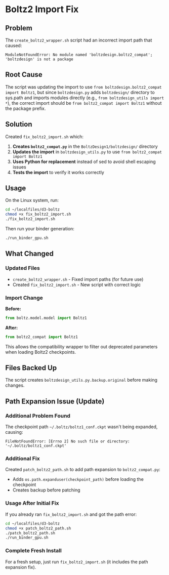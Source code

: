 # Boltz2 Import Fix

## Problem
The `create_boltz2_wrapper.sh` script had an incorrect import path that caused:
```
ModuleNotFoundError: No module named 'boltzdesign.boltz2_compat'; 'boltzdesign' is not a package
```

## Root Cause
The script was updating the import to use `from boltzdesign.boltz2_compat import Boltz1`, but since `boltzdesign.py` adds `boltzdesign/` directory to sys.path and imports modules directly (e.g., `from boltzdesign_utils import *`), the correct import should be `from boltz2_compat import Boltz1` without the package prefix.

## Solution
Created `fix_boltz2_import.sh` which:

1. **Creates `boltz2_compat.py`** in the `BoltzDesign1/boltzdesign/` directory
2. **Updates the import** in `boltzdesign_utils.py` to use `from boltz2_compat import Boltz1`
3. **Uses Python for replacement** instead of sed to avoid shell escaping issues
4. **Tests the import** to verify it works correctly

## Usage

On the Linux system, run:

```bash
cd ~/localfiles/d3-boltz
chmod +x fix_boltz2_import.sh
./fix_boltz2_import.sh
```

Then run your binder generation:

```bash
./run_binder_gpu.sh
```

## What Changed

### Updated Files
- `create_boltz2_wrapper.sh` - Fixed import paths (for future use)
- Created `fix_boltz2_import.sh` - New script with correct logic

### Import Change
**Before:**
```python
from boltz.model.model import Boltz1
```

**After:**
```python
from boltz2_compat import Boltz1
```

This allows the compatibility wrapper to filter out deprecated parameters when loading Boltz2 checkpoints.

## Files Backed Up
The script creates `boltzdesign_utils.py.backup.original` before making changes.

## Path Expansion Issue (Update)

### Additional Problem Found
The checkpoint path `~/.boltz/boltz1_conf.ckpt` wasn't being expanded, causing:
```
FileNotFoundError: [Errno 2] No such file or directory: '~/.boltz/boltz1_conf.ckpt'
```

### Additional Fix
Created `patch_boltz2_path.sh` to add path expansion to `boltz2_compat.py`:
- Adds `os.path.expanduser(checkpoint_path)` before loading the checkpoint
- Creates backup before patching

### Usage After Initial Fix
If you already ran `fix_boltz2_import.sh` and got the path error:

```bash
cd ~/localfiles/d3-boltz
chmod +x patch_boltz2_path.sh
./patch_boltz2_path.sh
./run_binder_gpu.sh
```

### Complete Fresh Install
For a fresh setup, just run `fix_boltz2_import.sh` (it includes the path expansion fix).
